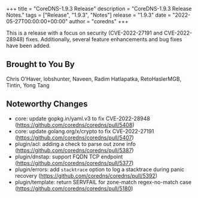 +++
title = "CoreDNS-1.9.3 Release"
description = "CoreDNS-1.9.3 Release Notes."
tags = ["Release", "1.9.3", "Notes"]
release = "1.9.3"
date = "2022-05-27T00:00:00+00:00"
author = "coredns"
+++

This is a release with a focus on security (CVE-2022-27191 and CVE-2022-28948) fixes. Additionally,
several feature enhancements and bug fixes have been added.

## Brought to You By

Chris O'Haver,
lobshunter,
Naveen,
Radim Hatlapatka,
RetoHaslerMGB,
Tintin,
Yong Tang


## Noteworthy Changes

* core: update gopkg.in/yaml.v3 to fix CVE-2022-28948 (https://github.com/coredns/coredns/pull/5408)
* core: update golang.org/x/crypto to fix CVE-2022-27191 (https://github.com/coredns/coredns/pull/5407)
* plugin/acl: adding a check to parse out zone info (https://github.com/coredns/coredns/pull/5387)
* plugin/dnstap: support FQDN TCP endpoint (https://github.com/coredns/coredns/pull/5377)
* plugin/errors: add `stacktrace` option to log a stacktrace during panic recovery (https://github.com/coredns/coredns/pull/5392)
* plugin/template: return SERVFAIL for zone-match regex-no-match case (https://github.com/coredns/coredns/pull/5180)
